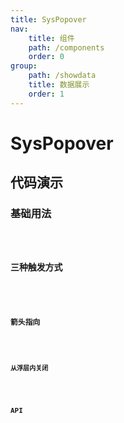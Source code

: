 ```yaml
---
title: SysPopover
nav:
    title: 组件
    path: /components
    order: 0
group:
    path: /showdata
    title: 数据展示
    order: 1
---
```


# SysPopover

## 代码演示

### 基础用法

  <code src="./demo/base.tsx">

### 三种触发方式
  <code src="./demo/trigger.tsx">

### 箭头指向
  <code src="./demo/arrowPointAtCenter.tsx">

### 从浮层内关闭
  <code src="./demo/close.tsx" >

## API
 <API src="./SysPopover.tsx" hideTitle></API>